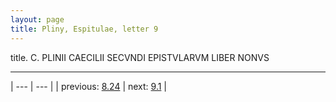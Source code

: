 ```yaml
---
layout: page
title: Pliny, Espitulae, letter 9
---
```


title. C. PLINII CAECILII SECVNDI EPISTVLARVM LIBER NONVS



---

| --- | --- |
| previous: [8.24](../8.24/) | next: [9.1](../9.1/) |